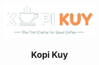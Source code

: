 <p align="center"><a href="https://github.com/ZuyinatinK/kopi-kuy"><img alt="Kopi Kuy" src="images/logo/logo_kuy.png" width="300vw"/></a></p>
<h1 align="center">Kopi Kuy</h1>

